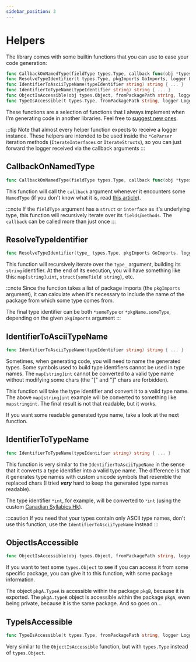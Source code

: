 ```yaml
---
sidebar_position: 3
---
```


# Helpers

The library comes with some builtin functions that you can use to ease your code generation:

```go
func CallbackOnNamedType(fieldType types.Type, callback func(obj *types.Named), logger LoggerCLI) { ... }
func ResolveTypeIdentifier(t types.Type, pkgImports GoImports, logger LoggerCLI) string { ... }
func IdentifierToAsciiTypeName(typeIdentifier string) string { ... }
func IdentifierToTypeName(typeIdentifier string) string { ... }
func ObjectIsAccessible(obj types.Object, fromPackagePath string, logger LoggerCLI) bool { ... }
func TypeIsAccessible(t types.Type, fromPackagePath string, logger LoggerCLI) bool { ... }
```

These functions are a selection of functions that I always implement when I'm generating code in another libraries.
Feel free to [suggest new ones](https://github.com/mathbalduino/go-codegen/issues/new).

:::tip
Note that almost every helper function expects to receive a logger instance. These helpers are intended to be used inside
the `*GoParser` iteration methods (`IterateInterfaces` or `IterateStructs`), so you can just forward the logger received
via the callback arguments
:::

## CallbackOnNamedType

```go
func CallbackOnNamedType(fieldType types.Type, callback func(obj *types.Named), logger LoggerCLI) { ... }
```

This function will call the `callback` argument whenever it encounters some `NamedType` (if you don't know what it is,
read [this article](https://github.com/golang/example/blob/master/gotypes/go-types.md)).

:::note
If the `fieldType` argument has a `struct` or `interface` as it's underlying type, this function will recursively 
iterate over its `fields`/`methods`. The `callback` can be called more than just once
:::

## ResolveTypeIdentifier

```go
func ResolveTypeIdentifier(type_ types.Type, pkgImports GoImports, logger LoggerCLI) string { ... }
```

This function will recursively iterate over the `type_` argument, building its `string` identifier. At the end of its
execution, you will have something like this: `map[string]uint`, `struct{someField string}`, etc.

:::note
Since the function takes a list of package imports (the `pkgImports` argument), it can calculate when it's necessary
to include the name of the package from which some type comes from.

The final type identifier can be both `*someType` or `*pkgName.someType`, depending on the given `pkgImports` argument
:::


## IdentifierToAsciiTypeName

```go
func IdentifierToAsciiTypeName(typeIdentifier string) string { ... }
```

Sometimes, when generating code, you will need to name the generated types. Some symbols used to build type identifiers
cannot be used in type names. The `map[string]int` cannot be converted to a valid type name without modifying some chars
(the "[" and "]" chars are forbidden).

This function will take the type identifier and convert it to a valid type name. The above `map[string]int` example will
be converted to something like `mapstringint`. The final result is not that readable, but it works.

If you want some readable generated type name, take a look at the next function.

## IdentifierToTypeName

```go
func IdentifierToTypeName(typeIdentifier string) string { ... }
```

This function is very similar to the `IdentifierToAsciiTypeName` in the sense that it converts a type identifier into a
valid type name. The difference is that it generates type names with custom unicode symbols that resemble the replaced
chars (I tried **_very_** hard to keep the generated type names readable).

The type identifier `*int`, for example, will be converted to `ᕽint` (using the custom [Canadian Syllabics Hk](https://unicode-table.com/en/157D/)).

:::caution
If you need that your types contain only ASCII type names, don't use this function, use the `IdentifierToAsciiTypeName`
instead
:::

## ObjectIsAccessible

```go
func ObjectIsAccessible(obj types.Object, fromPackagePath string, logger LoggerCLI) bool { ... }
```

If you want to test some `types.Object` to see if you can access it from some specific package, you can give it to this
function, with some package information.

The object `pkgA.TypeA` is accessible within the package `pkgB`, because it is exported. The `pkgA.typeB` object is 
accessible within the package `pkgA`, even being private, because it is the same package. And so goes on...

## TypeIsAccessible

```go
func TypeIsAccessible(t types.Type, fromPackagePath string, logger LoggerCLI) bool { ... }
```

Very similar to the `ObjectIsAccessible` function, but with `types.Type` instead of `types.Object`.

